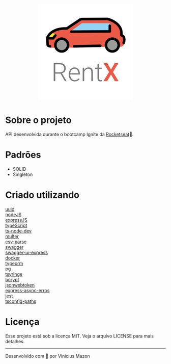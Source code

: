 <h1 align="center">
  <img alt="move it logo" title="MoveIt" src="documentation\readme\logo.png">
</h1>

# Sobre o projeto
API desenvolvida durante o bootcamp Ignite da [Rocketseat](https://github.com/rocketseat-education)💜.
# Padrões
* SOLID
* Singleton

# Criado utilizando
[uuid](https://www.npmjs.com/package/uuid)
<br />
[nodeJS](https://nodejs.org/en/)
<br />
[expressJS](https://www.npmjs.com/package/uuid)
<br />
[typeScript](https://www.typescriptlang.org/)
<br />
[ts-node-dev](https://www.npmjs.com/package/ts-node-dev)
<br />
[multer](https://www.npmjs.com/package/multer)
<br />
[csv-parse](https://csv.js.org/parse/)
<br />
[swagger](https://swagger.io/)
<br />
[swagger-ui-express](https://www.npmjs.com/package/swagger-ui-express)
<br />
[docker](https://www.docker.com/)
<br />
[typeorm](https://typeorm.io/)
<br />
[pg](https://www.npmjs.com/package/pg)
<br />
[tsyringe](https://www.npmjs.com/package/tsyringe)
<br />
[bcrypt](https://www.npmjs.com/package/bcrypt)
<br />
[jsonwebtoken](https://www.npmjs.com/package/jsonwebtoken)
<br />
[express-async-erros](https://www.npmjs.com/package/express-async-errors)
<br />
[jest](https://jestjs.io/pt-BR/)
<br />
[tsconfig-paths](https://www.npmjs.com/package/tsconfig-paths)
<br />

# Licença
Esse projeto está sob a licença MIT. Veja o arquivo LICENSE para mais detalhes.

---
Desenvolvido com 🖤 por Vinicius Mazon
